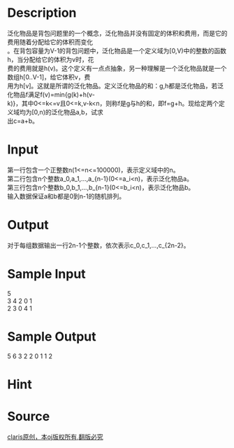
# Description

<div class="content"><div>泛化物品是背包问题里的一个概念，泛化物品并没有固定的体积和费用，而是它的费用随着分配给它的体积而变化</div>
<div>。在背包容量为V-1的背包问题中，泛化物品是一个定义域为[0,V)中的整数的函数h，当分配给它的体积为v时，花</div>
<div>费的费用就是h(v)。这个定义有一点点抽象，另一种理解是一个泛化物品就是一个数组h[0..V-1]，给它体积v，费</div>
<div>用为h[v]。这就是所谓的泛化物品。定义泛化物品的和：g,h都是泛化物品，若泛化物品f满足f(v)=min{g(k)+h(v-</div>
<div>k)}，其中0&lt;=k&lt;=v且0&lt;=k,v-k&lt;n，则称f是g与h的和，即f=g+h。现给定两个定义域均为[0,n)的泛化物品a,b，试求</div>
<div>出c=a+b。</div></div>

# Input

<div class="content"><div>第一行包含一个正整数n(1&lt;=n&lt;=100000)，表示定义域中的n。</div>
<div>第二行包含n个整数a_0,a_1,...,a_{n-1}(0&lt;=a_i&lt;n)，表示泛化物品a。</div>
<div>第三行包含n个整数b_0,b_1,...,b_{n-1}(0&lt;=b_i&lt;n)，表示泛化物品b。</div>
<div>输入数据保证a和b都是0到n-1的随机排列。</div></div>

# Output

<div class="content"><div>对于每组数据输出一行2n-1个整数，依次表示c_0,c_1,...,c_{2n-2}。</div></div>

# Sample Input

<div class="content"><span class="sampledata">5<br/>
3 4 2 0 1<br/>
2 3 0 4 1</span></div>

# Sample Output

<div class="content"><span class="sampledata">5 6 3 2 2 0 1 1 2</span></div>

# Hint

<div class="content"><p></p></div>

# Source

<div class="content"><p><a href="problemset.php?search=claris原创，本oj版权所有,翻版必究">claris原创，本oj版权所有,翻版必究</a></p></div>

